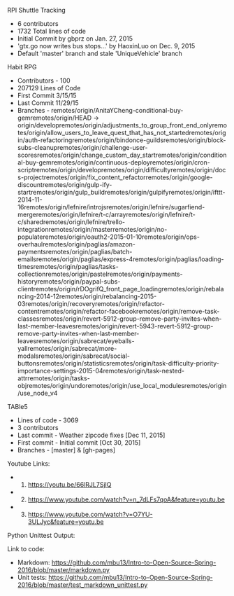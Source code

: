 RPI Shuttle Tracking
* 6 contributors
* 1732 Total lines of code
* Initial Commit by gbprz on Jan. 27, 2015
* 'gtx.go now writes bus stops...' by HaoxinLuo on Dec. 9, 2015
* Default 'master' branch and stale 'UniqueVehicle' branch

Habit RPG 
* Contributors - 100
* 207129 Lines of Code
* First Commit 3/15/15
* Last Commit 11/29/15
* Branches - remotes/origin/AnitaYCheng-conditional-buy-gemremotes/origin/HEAD -> origin/developremotes/origin/adjustments_to_group_front_end_onlyremotes/origin/allow_users_to_leave_quest_that_has_not_startedremotes/origin/auth-refactoringremotes/origin/bindonce-guildsremotes/origin/block-subs-cleanupremotes/origin/challenge-user-scoresremotes/origin/change_custom_day_startremotes/origin/conditional-buy-gemremotes/origin/continuous-deployremotes/origin/cron-scriptremotes/origin/developremotes/origin/difficultyremotes/origin/docs-projectremotes/origin/fix_content_refactorremotes/origin/google-discountremotes/origin/gulp-ify-startremotes/origin/gulp_buildremotes/origin/gulpifyremotes/origin/ifttt-2014-11-16remotes/origin/lefnire/introjsremotes/origin/lefnire/sugarfiend-mergeremotes/origin/lefnire/t-c/arrayremotes/origin/lefnire/t-c/sharedremotes/origin/lefnire/trello-integrationremotes/origin/masterremotes/origin/no-populateremotes/origin/oauth2-2015-01-10remotes/origin/ops-overhaulremotes/origin/paglias/amazon-paymentsremotes/origin/paglias/batch-emailsremotes/origin/paglias/express-4remotes/origin/paglias/loading-timesremotes/origin/paglias/tasks-collectionremotes/origin/pastelremotes/origin/payments-historyremotes/origin/paypal-subs-clientremotes/origin/rDOgrifQ_front_page_loadingremotes/origin/rebalancing-2014-12remotes/origin/rebalancing-2015-03remotes/origin/recoveryremotes/origin/refactor-contentremotes/origin/refactor-facebookremotes/origin/remove-task-classesremotes/origin/revert-5912-group-remove-party-invites-when-last-member-leavesremotes/origin/revert-5943-revert-5912-group-remove-party-invites-when-last-member-leavesremotes/origin/sabrecat/eyeballs-yallremotes/origin/sabrecat/more-modalsremotes/origin/sabrecat/social-buttonsremotes/origin/statisticsremotes/origin/task-difficulty-priority-importance-settings-2015-04remotes/origin/task-nested-attrremotes/origin/tasks-objremotes/origin/undoremotes/origin/use_local_modulesremotes/origin/use_node_v4

TABle5
* Lines of code - 3069
* 3 contributors
* Last commit - Weather zipcode fixes [Dec 11, 2015]
* First commit - Initial commit [Oct 30, 2015]
* Branches - [master] & [gh-pages]

Youtube Links:
* 1) https://youtu.be/66lRJL7SjlQ
* 2) https://www.youtube.com/watch?v=n_7dLFs7qoA&feature=youtu.be
* 3) https://www.youtube.com/watch?v=O7YU-3ULJyc&feature=youtu.be

Python Unittest Output:

Link to code:
* Markdown: https://github.com/mbu13/Intro-to-Open-Source-Spring-2016/blob/master/markdown.py
* Unit tests: https://github.com/mbu13/Intro-to-Open-Source-Spring-2016/blob/master/test_markdown_unittest.py
